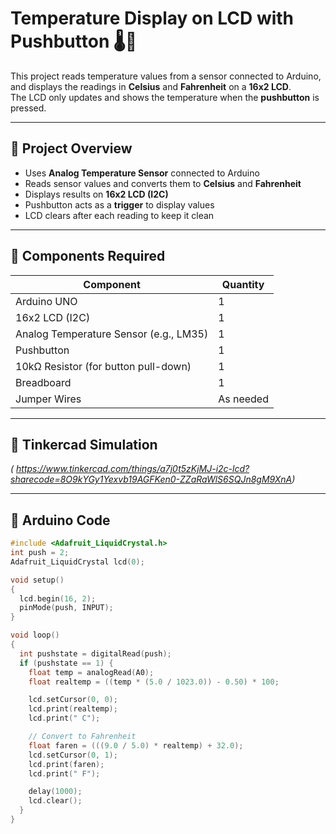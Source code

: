 # Temperature Display on LCD with Pushbutton 🌡️🔘

This project reads temperature values from a sensor connected to Arduino, and displays the readings in **Celsius** and **Fahrenheit** on a **16x2 LCD**.  
The LCD only updates and shows the temperature when the **pushbutton** is pressed.

---

## 🔧 Project Overview

- Uses **Analog Temperature Sensor** connected to Arduino  
- Reads sensor values and converts them to **Celsius** and **Fahrenheit**  
- Displays results on **16x2 LCD (I2C)**  
- Pushbutton acts as a **trigger** to display values  
- LCD clears after each reading to keep it clean  

---

## 🧾 Components Required

| Component              | Quantity |
|------------------------|----------|
| Arduino UNO            | 1        |
| 16x2 LCD (I2C)         | 1        |
| Analog Temperature Sensor (e.g., LM35) | 1 |
| Pushbutton             | 1        |
| 10kΩ Resistor (for button pull-down) | 1 |
| Breadboard             | 1        |
| Jumper Wires           | As needed |

---

## 🔗 Tinkercad Simulation
*( https://www.tinkercad.com/things/a7j0t5zKjMJ-i2c-lcd?sharecode=8O9kYGy1Yexvb19AGFKen0-ZZaRaWlS6SQJn8gM9XnA)*

---

## 🧠 Arduino Code

```cpp
#include <Adafruit_LiquidCrystal.h>
int push = 2;
Adafruit_LiquidCrystal lcd(0);

void setup()
{
  lcd.begin(16, 2);
  pinMode(push, INPUT);
}

void loop()
{
  int pushstate = digitalRead(push);
  if (pushstate == 1) {
    float temp = analogRead(A0);
    float realtemp = ((temp * (5.0 / 1023.0)) - 0.50) * 100;

    lcd.setCursor(0, 0);
    lcd.print(realtemp);
    lcd.print(" C");

    // Convert to Fahrenheit
    float faren = (((9.0 / 5.0) * realtemp) + 32.0);
    lcd.setCursor(0, 1);
    lcd.print(faren);
    lcd.print(" F");

    delay(1000);
    lcd.clear();
  }
}
